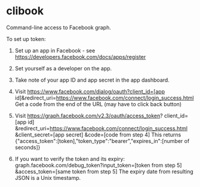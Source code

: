 # clibook

Command-line access to Facebook graph.

To set up token:
1. Set up an app in Facebook - see https://developers.facebook.com/docs/apps/register 

2. Set yourself as a developer on the app.

3. Take note of your app ID and app secret in the app dashboard.

4. Visit
https://www.facebook.com/dialog/oauth?client_id=[app id]&redirect_uri=https://www.facebook.com/connect/login_success.html
Get a code from the end of the URL (may have to click back button)

5. Visit
https://graph.facebook.com/v2.3/oauth/access_token?
    client_id=[app id]
   &redirect_uri=https://www.facebook.com/connect/login_success.html
   &client_secret=[app secret]
   &code=[code from step 4]
This returns
{"access_token":[token],"token_type":"bearer","expires_in":[number of seconds]}

6. If you want to verify the token and its expiry:
graph.facebook.com/debug_token?input_token=[token from step 5]
&access_token=[same token from step 5]
The expiry date from resulting JSON is a Unix timestamp.